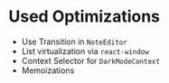 # Used Optimizations

- Use Transition in `NoteEditor`
- List virtualization via `react-window`
- Context Selector for `DarkModeContext`
- Memoizations